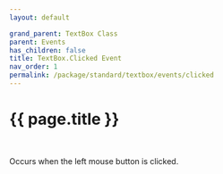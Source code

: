 ```yaml
---
layout: default

grand_parent: TextBox Class
parent: Events
has_children: false
title: TextBox.Clicked Event
nav_order: 1
permalink: /package/standard/textbox/events/clicked
---
```

# {{ page.title }}
<br>

Occurs when the left mouse button is clicked.